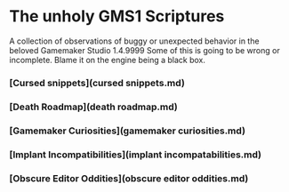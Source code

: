 # The unholy GMS1 Scriptures
A collection of observations of buggy or unexpected behavior in the beloved Gamemaker Studio 1.4.9999
Some of this is going to be wrong or incomplete. Blame it on the engine being a black box.

### [Cursed snippets](cursed snippets.md)

### [Death Roadmap](death roadmap.md)

### [Gamemaker Curiosities](gamemaker curiosities.md)

### [Implant Incompatibilities](implant incompatabilities.md)

### [Obscure Editor Oddities](obscure editor oddities.md)
